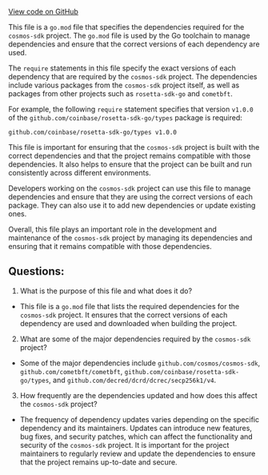 [View code on GitHub](https://github.com/cosmos/cosmos-sdk.git/tools/rosetta/go.mod)

This file is a `go.mod` file that specifies the dependencies required for the `cosmos-sdk` project. The `go.mod` file is used by the Go toolchain to manage dependencies and ensure that the correct versions of each dependency are used.

The `require` statements in this file specify the exact versions of each dependency that are required by the `cosmos-sdk` project. The dependencies include various packages from the `cosmos-sdk` project itself, as well as packages from other projects such as `rosetta-sdk-go` and `cometbft`.

For example, the following `require` statement specifies that version `v1.0.0` of the `github.com/coinbase/rosetta-sdk-go/types` package is required:

```
github.com/coinbase/rosetta-sdk-go/types v1.0.0
```

This file is important for ensuring that the `cosmos-sdk` project is built with the correct dependencies and that the project remains compatible with those dependencies. It also helps to ensure that the project can be built and run consistently across different environments.

Developers working on the `cosmos-sdk` project can use this file to manage dependencies and ensure that they are using the correct versions of each package. They can also use it to add new dependencies or update existing ones.

Overall, this file plays an important role in the development and maintenance of the `cosmos-sdk` project by managing its dependencies and ensuring that it remains compatible with those dependencies.
## Questions: 
 1. What is the purpose of this file and what does it do?
- This file is a `go.mod` file that lists the required dependencies for the `cosmos-sdk` project. It ensures that the correct versions of each dependency are used and downloaded when building the project.

2. What are some of the major dependencies required by the `cosmos-sdk` project?
- Some of the major dependencies include `github.com/cosmos/cosmos-sdk`, `github.com/cometbft/cometbft`, `github.com/coinbase/rosetta-sdk-go/types`, and `github.com/decred/dcrd/dcrec/secp256k1/v4`.

3. How frequently are the dependencies updated and how does this affect the `cosmos-sdk` project?
- The frequency of dependency updates varies depending on the specific dependency and its maintainers. Updates can introduce new features, bug fixes, and security patches, which can affect the functionality and security of the `cosmos-sdk` project. It is important for the project maintainers to regularly review and update the dependencies to ensure that the project remains up-to-date and secure.